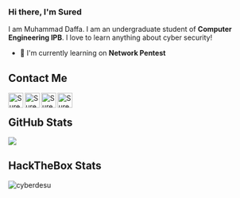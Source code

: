 ### Hi there, I'm Sured

I am Muhammad Daffa. I am an undergraduate student of **Computer Engineering IPB**. I love to learn anything about cyber security!

- 🌱 I'm currently learning on **Network Pentest**

## Contact Me
<a href="https://www.linkedin.com/in/suredsi-ulpada/" target="_blank">
  <img align="left" alt="Sured's LinkedIn" width="30px" src="https://img.icons8.com/color/48/000000/linkedin.png"/>
</a>
<a href="https://cyberdesu.medium.com/" target="_blank">
  <img align="left" alt="Sured's Medium" width="30px" src="https://img.icons8.com/color/48/000000/medium-monogram.png" />
</a>
<a href="https://cyberdesu.com" target="_blank">
  <img align="left" alt="Sured's Website" width="30px" src="https://img.icons8.com/color/48/000000/domain.png" />
</a>
<a href="mailto:suredsi21@gmail.com" target="_blank">
  <img align="left" alt="Sured's E-Mail" width="30px" src="https://img.icons8.com/color/48/000000/email.png" />
</a>
<br>

## GitHub Stats
<p>
  <img src="https://github-profile-trophy.vercel.app/?username=cyberdesu&theme=onedark&no-frame=true&column=7" />
</p>

## HackTheBox Stats
![cyberdesu](https://tryhackme-badges.s3.amazonaws.com/Cyberweeb.png)

